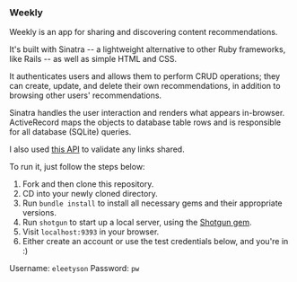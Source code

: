 ### Weekly
Weekly is an app for sharing and discovering content recommendations.

It's built with Sinatra -- a lightweight alternative to other Ruby frameworks, like Rails -- as well as simple HTML and CSS.

It authenticates users and allows them to perform CRUD operations; they can create, update, and delete their own recommendations, in addition to browsing other users' recommendations.

Sinatra handles the user interaction and renders what appears in-browser. ActiveRecord maps the objects to database table rows and is responsible for all database (SQLite) queries.

I also used [this API](https://rapidapi.com/logicione/api/url-expander1) to validate any links shared.

To run it, just follow the steps below:
1. Fork and then clone this repository.
2. CD into your newly cloned directory.
3. Run `bundle install` to install all necessary gems and their appropriate versions.
4. Run `shotgun` to start up a local server, using the [Shotgun gem](https://rubygems.org/gems/shotgun).
5. Visit `localhost:9393` in your browser.
6. Either create an account or use the test credentials below, and you're in :)

Username: `eleetyson`
Password: `pw`
